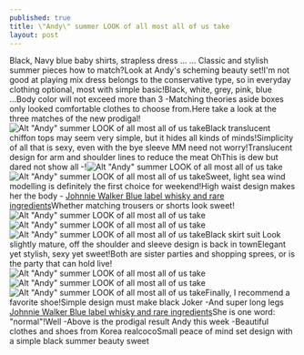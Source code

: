 ```yaml
---
published: true
title: \"Andy\" summer LOOK of all most all of us take
layout: post
---
```

Black, Navy blue baby shirts, strapless dress ... ... Classic and stylish summer pieces how to match?Look at Andy\'s scheming beauty set!I\'m not good at playing mix dress belongs to the conservative type, so in everyday clothing optional, most with simple basic!Black, white, grey, pink, blue ...Body color will not exceed more than 3 -Matching theories aside boxes only looked comfortable clothes to choose from.Here take a look at the three matches of the new prodigal!![Alt \"Andy\" summer LOOK of all most all of us take](https://c2.staticflickr.com/2/1700/25774225151_15e708064d_b.jpg)Black translucent chiffon tops may seem very simple, but it hides all kinds of minds!Simplicity of all that is sexy, even with the bye sleeve MM need not worry!Translucent design for arm and shoulder lines to reduce the meat OhThis is dew but dared not show all -!![Alt \"Andy\" summer LOOK of all most all of us take](https://c2.staticflickr.com/2/1703/25869331785_4aaf3a5db3_b.jpg)![Alt \"Andy\" summer LOOK of all most all of us take](https://c2.staticflickr.com/2/1672/25568644390_1220a8a1e0_b.jpg)Sweet, light sea wind modelling is definitely the first choice for weekend!High waist design makes her the body - [Johnnie Walker Blue label whisky and rare ingredients](http://bestfendi.tumblr.com/post/137906357623/johnnie-walker-blue-label-whisky-and-rare)Whether matching trousers or shorts look sweet!![Alt \"Andy\" summer LOOK of all most all of us take](https://c2.staticflickr.com/2/1677/25748408832_e7a87a71a2_b.jpg)![Alt \"Andy\" summer LOOK of all most all of us take](https://c2.staticflickr.com/2/1469/25238821234_3c927cdc76_b.jpg)![Alt \"Andy\" summer LOOK of all most all of us take](https://c2.staticflickr.com/2/1574/25242782743_b2ec09d162_b.jpg)Black skirt suit Look slightly mature, off the shoulder and sleeve design is back in townElegant yet stylish, sexy yet sweet!Both are sister parties and shopping sprees, or is the party that can hold live!![Alt \"Andy\" summer LOOK of all most all of us take](https://c2.staticflickr.com/2/1507/25843313466_dee7fd4222_b.jpg)![Alt \"Andy\" summer LOOK of all most all of us take](https://c2.staticflickr.com/2/1571/25869417135_152f5f9454_b.jpg)![Alt \"Andy\" summer LOOK of all most all of us take](https://c2.staticflickr.com/2/1548/25568730180_7d83c0c739_b.jpg)Finally, I recommend a favorite shoe!Simple design must make black Joker -And super long legs [Johnnie Walker Blue label whisky and rare ingredients](http://bestfendi.tumblr.com/post/137906357623/johnnie-walker-blue-label-whisky-and-rare)She is one word: \"normal\"!Well -Above is the prodigal result Andy this week -Beautiful clothes and shoes from Korea realcocoSmall peace of mind set design with a simple black summer beauty sweet